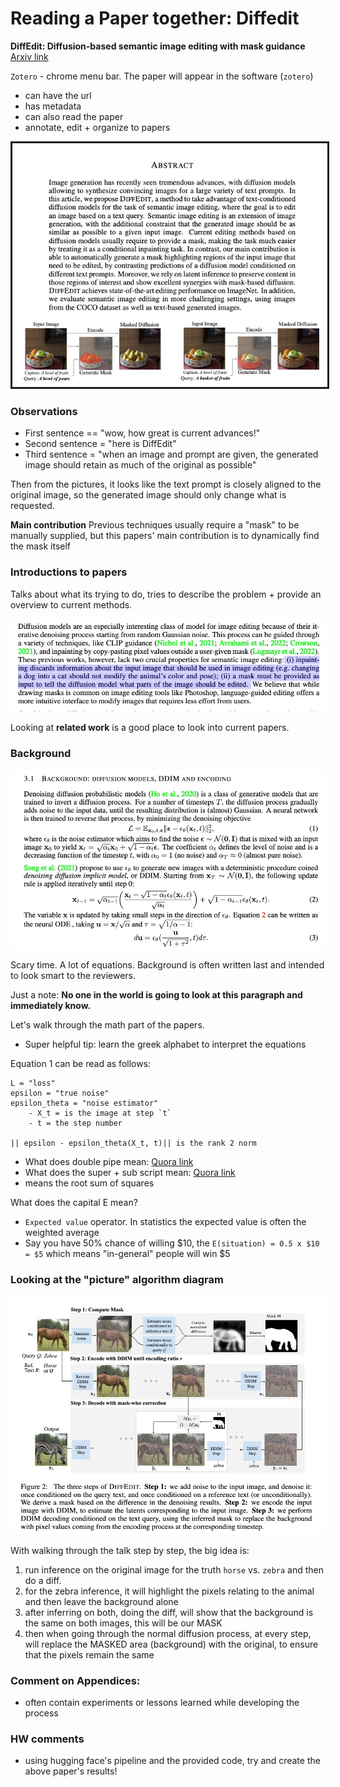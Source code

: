 # Reading a Paper together: Diffedit

**DiffEdit: Diffusion-based semantic image editing with mask guidance**
[Arxiv link](https://arxiv.org/pdf/2210.11427.pdf)

`Zotero` - chrome menu bar. The paper will appear in the software (`zotero`)

- can have the url
- has metadata
- can also read the paper
- annotate, edit + organize to papers

<img src="../imgs/15.jpg" alt="Screenshot-2022-10-30-at-4-55-08-PM" border="3">

### Observations

- First sentence == "wow, how great is current advances!"
- Second sentence = "here is DiffEdit"
- Third sentence = "when an image and prompt are given, the generated image should retain as much of the original as possible"

Then from the pictures, it looks like the text prompt is closely aligned to the original image, so the generated image should only change what is requested.

**Main contribution**
Previous techniques usually require a "mask" to be manually supplied, but this papers' main contribution is to dynamically find the mask itself


### Introductions to papers

Talks about what its trying to do, tries to describe the problem + provide an overview to current methods.

<img src="../imgs/16.jpg" alt="Screenshot-2022-10-30-at-5-02-46-PM" border="0">

Looking at **related work** is a good place to look into current papers.

### Background

<img src="../imgs/17.jpg" alt="Screenshot-2022-10-30-at-5-06-23-PM" border="0">

Scary time. A lot of equations. Background is often written last and intended to look smart to the reviewers.

Just a note: **No one in the world is going to look at this paragraph and immediately know.**

Let's walk through the math part of the papers. 

- Super helpful tip: learn the greek alphabet to interpret the equations

Equation 1 can be read as follows:

```
L = "loss"
epsilon = "true noise"
epsilon_theta = "noise estimator"
    - X_t = is the image at step `t`
    - t = the step number

|| epsilon - epsilon_theta(X_t, t)|| is the rank 2 norm
```

- What does double pipe mean: [Quora link](https://www.quora.com/What-does-mean-in-mathematics-2)
- What does the super + sub script mean: [Quora link](https://stats.stackexchange.com/questions/181620/what-is-the-meaning-of-super-script-2-subscript-2-within-the-context-of-norms)
- means the root sum of squares

What does the capital E mean?

- `Expected value` operator. In statistics the expected value is often the weighted average
- Say you have 50% chance of willing $10, the `E(situation) = 0.5 x $10 = $5` which means "in-general" people will win $5

### Looking at the "picture" algorithm diagram

<img src="../imgs/18.jpg" alt="Screenshot-2022-10-30-at-5-28-18-PM" border="0">

With walking through the talk step by step, the big idea is: 

1. run inference on the original image for the truth `horse` vs. `zebra` and then do a diff.
2. for the zebra inference, it will highlight the pixels relating to the animal and then leave the background alone
3. after inferring on both, doing the diff, will show that the background is the same on both images, this will be our MASK
4. then when going through the normal diffusion process, at every step, will replace the MASKED area (background) with the original, to ensure that the pixels remain the same

### Comment on Appendices:

- often contain experiments or lessons learned while developing the process


### HW comments

- using hugging face's pipeline and the provided code, try and create the above paper's results!